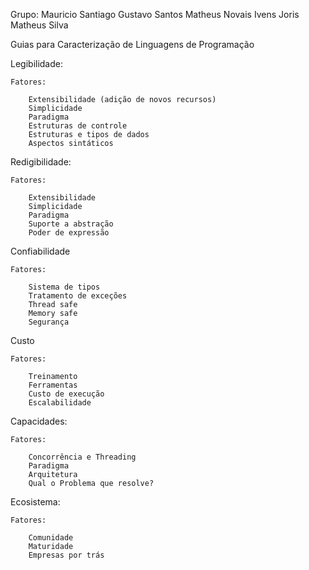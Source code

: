Grupo: 
Mauricio Santiago
Gustavo Santos
Matheus Novais
Ivens Joris
Matheus Silva


Guias para Caracterização de Linguagens de Programação



Legibilidade:

    Fatores:

        Extensibilidade (adição de novos recursos)
        Simplicidade
        Paradigma
        Estruturas de controle
        Estruturas e tipos de dados
        Aspectos sintáticos

Redigibilidade:

    Fatores:

        Extensibilidade
        Simplicidade
        Paradigma
        Suporte a abstração
        Poder de expressão

Confiabilidade

    Fatores:

        Sistema de tipos
        Tratamento de exceções
        Thread safe
        Memory safe
        Segurança

Custo

    Fatores:

        Treinamento
        Ferramentas
        Custo de execução
        Escalabilidade


Capacidades:
    
    Fatores:

        Concorrência e Threading
        Paradigma
        Arquitetura
        Qual o Problema que resolve? 

Ecosistema:

    Fatores:

        Comunidade
        Maturidade
        Empresas por trás
